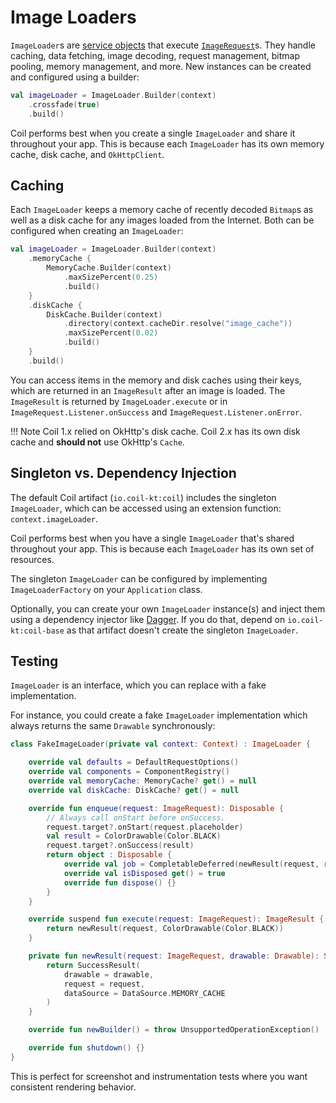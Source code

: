 # Image Loaders

`ImageLoader`s are [service objects](https://publicobject.com/2019/06/10/value-objects-service-objects-and-glue/) that execute [`ImageRequest`](image_requests.md)s. They handle caching, data fetching, image decoding, request management, bitmap pooling, memory management, and more. New instances can be created and configured using a builder:

```kotlin
val imageLoader = ImageLoader.Builder(context)
    .crossfade(true)
    .build()
```

Coil performs best when you create a single `ImageLoader` and share it throughout your app. This is because each `ImageLoader` has its own memory cache, disk cache, and `OkHttpClient`.

## Caching

Each `ImageLoader` keeps a memory cache of recently decoded `Bitmap`s as well as a disk cache for any images loaded from the Internet. Both can be configured when creating an `ImageLoader`:

```kotlin
val imageLoader = ImageLoader.Builder(context)
    .memoryCache {
        MemoryCache.Builder(context)
            .maxSizePercent(0.25)
            .build()
    }
    .diskCache {
        DiskCache.Builder(context)
            .directory(context.cacheDir.resolve("image_cache"))
            .maxSizePercent(0.02)
            .build()
    }
    .build()
```

You can access items in the memory and disk caches using their keys, which are returned in an `ImageResult` after an image is loaded. The `ImageResult` is returned by `ImageLoader.execute` or in `ImageRequest.Listener.onSuccess` and `ImageRequest.Listener.onError`.

!!! Note
    Coil 1.x relied on OkHttp's disk cache. Coil 2.x has its own disk cache and **should not** use OkHttp's `Cache`.

## Singleton vs. Dependency Injection

The default Coil artifact (`io.coil-kt:coil`) includes the singleton `ImageLoader`, which can be accessed using an extension function: `context.imageLoader`.

Coil performs best when you have a single `ImageLoader` that's shared throughout your app. This is because each `ImageLoader` has its own set of resources.

The singleton `ImageLoader` can be configured by implementing `ImageLoaderFactory` on your `Application` class.

Optionally, you can create your own `ImageLoader` instance(s) and inject them using a dependency injector like [Dagger](https://github.com/google/dagger). If you do that, depend on `io.coil-kt:coil-base` as that artifact doesn't create the singleton `ImageLoader`.

## Testing

`ImageLoader` is an interface, which you can replace with a fake implementation.

For instance, you could create a fake `ImageLoader` implementation which always returns the same `Drawable` synchronously:

```kotlin
class FakeImageLoader(private val context: Context) : ImageLoader {

    override val defaults = DefaultRequestOptions()
    override val components = ComponentRegistry()
    override val memoryCache: MemoryCache? get() = null
    override val diskCache: DiskCache? get() = null

    override fun enqueue(request: ImageRequest): Disposable {
        // Always call onStart before onSuccess.
        request.target?.onStart(request.placeholder)
        val result = ColorDrawable(Color.BLACK)
        request.target?.onSuccess(result)
        return object : Disposable {
            override val job = CompletableDeferred(newResult(request, result))
            override val isDisposed get() = true
            override fun dispose() {}
        }
    }

    override suspend fun execute(request: ImageRequest): ImageResult {
        return newResult(request, ColorDrawable(Color.BLACK))
    }

    private fun newResult(request: ImageRequest, drawable: Drawable): SuccessResult {
        return SuccessResult(
            drawable = drawable,
            request = request,
            dataSource = DataSource.MEMORY_CACHE
        )
    }

    override fun newBuilder() = throw UnsupportedOperationException()

    override fun shutdown() {}
}
```

This is perfect for screenshot and instrumentation tests where you want consistent rendering behavior.
